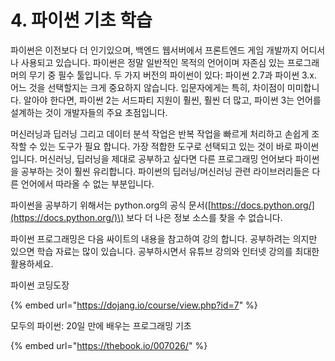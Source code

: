 # 4. 파이썬 기초 학습

  
파이썬은 이전보다 더 인기있으며, 백엔드 웹서버에서 프론트엔드 게임 개발까지 어디서나 사용되고 있습니다. 파이썬은 정말 일반적인 목적의 언어이며 자존심 있는 프로그래머의 무기 중 필수 툴입니다. 두 가지 버전의 파이썬이 있다: 파이썬 2.7과 파이썬 3.x. 어느 것을 선택할지는 크게 중요하지 않습니다. 입문자에게는 특히, 차이점이 미미합니다. 알아야 한다면, 파이썬 2는 서드파티 지원이 훨씬, 훨씬 더 많고, 파이썬 3는 언어를 설계하는 것이 개발자들의 주요 초점입니다.

머신러닝과 딥러닝 그리고 데이터 분석 작업은 반복 작업을 빠르게 처리하고 손쉽게 조작할 수 있는 도구가 필요 합니다. 가장 적합한 도구로 선택되고 있는 것이 바로 파이썬입니다. 머신러닝, 딥러닝을 제대로 공부하고 싶다면 다른 프로그래밍 언어보다 파이썬을 공부하는 것이 훨씬 유리합니다. 파이썬의 딥러닝/머신러닝 관련 라이브러리들은 다른 언어에서 따라올 수 없는 부분입니다. 

파이썬을 공부하기 위해서는 python.org의 공식 문서\([https://docs.python.org/](https://docs.python.org/)\) 보다 더 나은 정보 소스를 찾을 수 없습니다.

파이썬 프로그래밍은 다음 싸이트의 내용을 참고하여 강의 합니다. 공부하려는 의지만 있으면 학습 자료는 많이 있습니다. 공부하시면서 유튜브 강의와 인터넷 강의를 최대한 활용하세요.

파이썬 코딩도장

{% embed url="https://dojang.io/course/view.php?id=7" %}

모두의 파이썬: 20일 만에 배우는 프로그래밍 기초

{% embed url="https://thebook.io/007026/" %}



